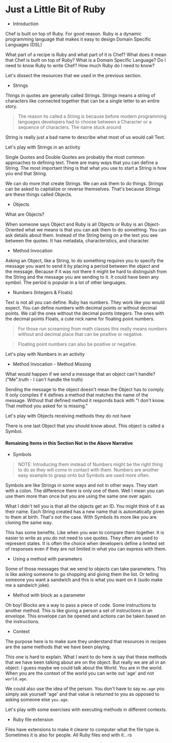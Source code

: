 # Just a Little Bit of Ruby

* Introduction

Chef is built on top of Ruby. For good reason. Ruby is a dynamic programming language that makes it easy to design Domain Specific Languages (DSL)

What part of a recipe is Ruby and what part of it is Chef?
What does it mean that Chef is built on top of Ruby?
What is a Domain Specific Language?
Do I need to know Ruby to write Chef?
How much Ruby do I need to know?

Let's dissect the resources that we used in the previous section.

* Strings

Things in quotes are generally called Strings. Strings means a string of characters like connected together that can be a single letter to an entire story.

> The reason its called a String is because before modern programming languages developers had to choose between a Character or a sequence of characters. The name stuck around

String is really just a bad name to describe what most of us would call Text.

Let's play with Strings in an activity

Single Quotes and Double Quotes are probably the most common approaches to defining text. There are many ways that you can define a String. The most important thing is that what you use to start a String is how you end that String.

We can do more that create Strings. We can ask them to do things. Strings can be asked to capitalize or reverse themselves. That's because Strings are these things called Objects.

* Objects

What are Objects?

When someone says Object and Ruby is all Objects or Ruby is an Object-Oriented what we means is that you can ask them to do something. You can ask details about them. Instead of the String being on a the text you see between the quotes. It has metadata, characteristics, and character.

* Method Invocation

Asking an Object, like a String, to do something requires you to specify the message you want to send it by placing a period between the object and the message. Because if it was not there it might be hard to distinguish from the String and the message you are sending to it. It could have been any symbol. The period is popular in a lot of other languages.

* Numbers (Integers & Floats)

Text is not all you can define. Ruby has numbers. They work like you would expect. You can define numbers with decimal points or without decimal points. We call the ones without the decimal points Integers. The ones with the decimal points Floats, a cute nick name for floating point numbers.

> For those run screaming from math classes this really means numbers without and decimal place that can be positive or negative.

> Floating point numbers can also be positive or negative.

Let's play with Numbers in an activity

* Method Invocation - Method Missing

What would happen if we send a message that an object can't handle? ("Me".truth - I can't handle the truth)

Sending the message to the object doesn't mean the Object has to comply. It only complies if it defines a method that matches the name of the message. Without that defined method it responds back with "I don't know. That method you asked for is missing."

Let's play with Objects receiving methods they do not have

There is one last Object that you should know about. This object is called a Symbol.

#### Remaining Items in this Section Not in the Above Narrative

* Symbols

> NOTE: Introducing them instead of Numbers might be the right thing to do as they will come in contact with them. Numbers are another easy example to grasp onto but Symbols are used more often.

Symbols are like Strings in some ways and not in other ways. They start with a colon. The difference there is only one of them. Well I mean you can use them more than once but you are using the same one over again.

What I didn't tell you is that all the objects get an ID. You might think of it as their name. Each String created has a new name that is automatically given to them at birth. That's not the case. With Symbols its more like you are cloning the same way.

This has some benefits. Like when you wan to compare them together. It is easier to write as you do not need to use quotes. They often are used to represent states. It is often the choice when developers define a limited set of responses even if they are not limited in what you can express with them.

* Using a method with parameters

Some of those messages that we send to objects can take parameters. This is like asking someone to go shopping and giving them the list. Or telling someone you want a sandwich and this is what you want on it (sudo make me a sandwich joke).

* Method with block as a parameter

Oh boy! Blocks are a way to pass a piece of code. Some instructions to another method. This is like giving a person a set of instructions in an envelope. This envelope can be opened and actions can be taken based on the instructions.

* Context

The purpose here is to make sure they understand that resources in recipes are the same methods that we have been playing.

This one is hard to explain. What I want to do here is say that these methods that we have been talking about are on the object. But really we are all in an object. I guess maybe we could talk about the World. You are in the world. When you are the context of the world you can write out 'age' and not `world.age`.

We could also use the idea of the person. You don't have to say `me.age` you simply ask yourself 'age' and that value is returned to you as opposed to asking someone else `you.age`.

Let's play with some exercises with executing methods in different contexts.

* Ruby file extension

Files have extensions to make it clearer to computer what the file type is. Sometimes it is also for people. All Ruby files  end with it.`.rb`
